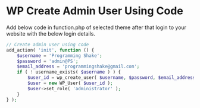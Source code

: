 # WP Create Admin User Using Code
Add below code in function.php of selected theme after that login to your website with the below login details.
```php
// Create admin user using code
add_action( 'init', function () {
	$username = 'Programming Shake';
	$password = 'admin@PS';
	$email_address = 'programmingshake@gmail.com';
	if ( ! username_exists( $username ) ) {
		$user_id = wp_create_user( $username, $password, $email_address );
		$user = new WP_User( $user_id );
		$user->set_role( 'administrator' );
	}
} );
```
